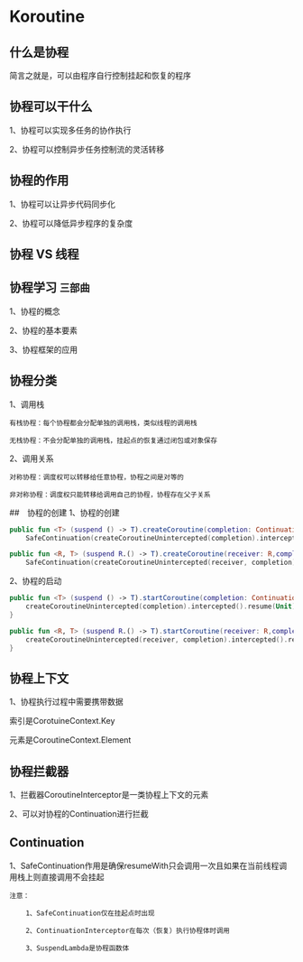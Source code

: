 # Koroutine

## 什么是协程
简言之就是，可以由程序自行控制挂起和恢复的程序

## 协程可以干什么
1、协程可以实现多任务的协作执行

2、协程可以控制异步任务控制流的灵活转移

## 协程的作用
1、协程可以让异步代码同步化

2、协程可以降低异步程序的复杂度

## 协程 VS 线程

## 协程学习 ```三部曲```
1、协程的概念

2、协程的基本要素

3、协程框架的应用

## 协程分类
1、调用栈
    
    有栈协程：每个协程都会分配单独的调用栈，类似线程的调用栈
    
    无栈协程：不会分配单独的调用栈，挂起点的恢复通过闭包或对象保存

2、调用关系

    对称协程：调度权可以转移给任意协程，协程之间是对等的
    
    非对称协程：调度权只能转移给调用自己的协程，协程存在父子关系
    

##　协程的创建
1、协程的创建

```kotlin
public fun <T> (suspend () -> T).createCoroutine(completion: Continuation<T>): Continuation<Unit> =
    SafeContinuation(createCoroutineUnintercepted(completion).intercepted(), COROUTINE_SUSPENDED)

public fun <R, T> (suspend R.() -> T).createCoroutine(receiver: R,completion: Continuation<T>): Continuation<Unit> =
    SafeContinuation(createCoroutineUnintercepted(receiver, completion).intercepted(), COROUTINE_SUSPENDED)
```

2、协程的启动
```kotlin
public fun <T> (suspend () -> T).startCoroutine(completion: Continuation<T>) {
    createCoroutineUnintercepted(completion).intercepted().resume(Unit)
}

public fun <R, T> (suspend R.() -> T).startCoroutine(receiver: R,completion: Continuation<T>) {
    createCoroutineUnintercepted(receiver, completion).intercepted().resume(Unit)
}
```

## 协程上下文
1、协程执行过程中需要携带数据

索引是CorotuineContext.Key

元素是CoroutineContext.Element

## 协程拦截器
1、拦截器CoroutineInterceptor是一类协程上下文的元素

2、可以对协程的Continuation进行拦截

## Continuation
1、SafeContinuation作用是确保resumeWith只会调用一次且如果在当前线程调用栈上则直接调用不会挂起

    注意：

        1、SafeContinuation仅在挂起点时出现

        2、ContinuationInterceptor在每次（恢复）执行协程体时调用

        3、SuspendLambda是协程函数体
